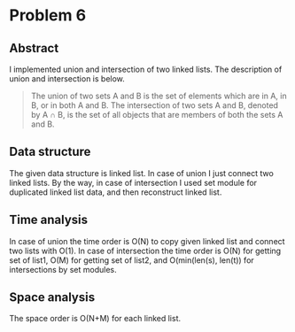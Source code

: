 # Problem 6
## Abstract
I implemented union and intersection of two linked lists.
The description of union and intersection is below.
>The union of two sets A and B is the set of elements which are in A, in B, or in both A and B. The intersection of two sets A and B, denoted by A ∩ B, is the set of all objects that are members of both the sets A and B.

## Data structure
The given data structure is linked list.
In case of union I just connect two linked lists.
By the way, in case of intersection I used set module for duplicated linked list data, and then reconstruct linked list.

## Time analysis
In case of union the time order is O(N) to copy given linked list and connect two lists with O(1).
In case of intersection the time order is O(N) for getting set of list1, O(M) for getting set of list2, and O(min(len(s), len(t)) for intersections by set modules.

## Space analysis
The space order is O(N+M) for each linked list.
